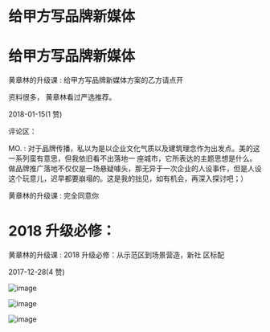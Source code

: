 # 给甲方写品牌新媒体

# 给甲方写品牌新媒体

黄章林的升级课 : 给甲方写品牌新媒体方案的乙方请点开

资料很多， 黄章林看过严选推荐。

2018-01-15(1 赞)

评论区：

MO. : 对于品牌传播，私以为是以企业文化气质以及建筑理念作为出发点。美的这一系列蛮有意思，但我依旧看不出落地一 座城市，它所表达的主题思想是什么。做品牌推广落地不仅仅是一场悬疑噱头，那无异于一次企业的人设事件，但是人设 这个玩意儿，迟早都要崩塌的。这是我的拙见，如有机会，再深入探讨吧；）

黄章林的升级课 : 完全同意你

# 2018 升级必修：

黄章林的升级课 : 2018 升级必修：从示范区到场景营造，新社 区标配

2017-12-28(4 赞)

![image](img/Image_329.png)

![image](img/Image_330.png)

![image](img/Image_331.png)